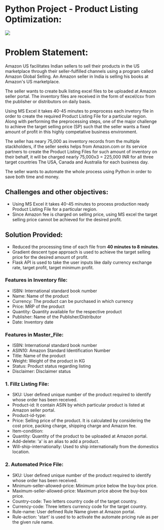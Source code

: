 # Python Project - Product Listing Optimization:

![](https://github.com/RickyMehra06/Amazon_Listing_Files_AWS/blob/main/media/AmazonListingFiles.gif)


# Problem Statement:
Amazon US facilitates Indian sellers to sell their products in the US marketplace through their seller-fulfilled channels using a program called Amazon Global Selling. An Amazon seller in India is selling his books at Amazon's US marketplace.

The seller wants to create bulk listing excel files to be uploaded at Amazon seller portal. 
The inventory files are received in the form of excel/csv from the publisher or distributors on daily basis.

Using MS Excel it takes 40-45 minutes to preprocess each invetory file in order to create the required Product Listing File for a particular region. Along with performing the preprocessing steps, one of the major challenge to achieve the target selling price (SP) such that the seller wants a fixed amount of profit in this highly competative business environment.

The seller has neary 75,000 as inventory records from the multiple stackholders, if the seller seeks helps from Amazon.com or its service partners to create the Product Listing Files for such amount of inventory on their behalf, it will be charged nearly 75,000x3 = 225,000 INR for all three target countries The USA, Canada and Australia for each business day.

The seller wants to automate the whole process using Python in order to save both time and money.

## Challenges and other objectives:

* Using MS Excel it takes 40-45 minutes to process production ready Product Listing File for a particular region.
* Since Amazon fee is charged on selling price, using MS excel the target selling price cannot be achieved for the desired profit.


## Solution Provided:

* Reduced the processing time of each file from **40 minutes to 8 minutes**.
* Gradient descent type approach is used to achieve the target selling price for the desired amount of profit.
* Flask API is used to take the user inputs like daily currency exchange rate, target profit, target minimum profit.



### Features in Inventory file:

* ISBN: International standard book number
* Name: Name of the product
* Currency: The product can be purchased in which currency
* Price: MRP of the product
* Quantity: Quantity available for the respective product
* Publisher: Name of the Publisher/Distributor
* Date: Inventory date

### Features in Master_File:
* ISBN: International standard book number
* ASIN10: Amazon Standard Identification Number
* Title: Name of the product
* Weight: Weight of the product in KG
* Status: Product status regarding listing
* Disclaimer: Disclaimer status


 ### 1. Fillz Listing File:
 * SKU: User defined unique number of the product required to identify whose order has been received.
 * Product-id: It contain ASIN by which particular product is listed at Amazon seller portal.
 * Product-id-type: 
 * Price: Selling price of the product. It is calculated by considering the cost price, packing charge, shipping charge and Amazon fee.
 * Item-condition:
 * Quantity: Quantity of the product to be uploaded at Amazon portal.
 * Add-delete: 'a' is an alias to add a product.
 * Will-ship-internationally: Used to ship internationally from the domestics location.

 ### 2. Automated Price File:
 
 * SKU: User defined unique number of the product required to identify whose order has been received.
 * Minimum-seller-allowed-price: Minimum price below the buy-box price.
 * Maximum-seller-allowed-price: Maximum price above the buy-box price.
 * Country-code: Two letters country code of the target country.
 * Currency-code: Three letters currency code for the target country.
 * Rule-name: User defined Rule Name given at Amazon portal.
 * Rule-action: 'start' is used to to activate the automate pricing rule as per the given rule name.



